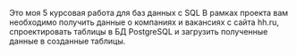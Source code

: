 Это моя 5 курсовая работа для баз данных с SQL
В рамках проекта вам необходимо получить данные о компаниях и 
вакансиях с сайта hh.ru, спроектировать таблицы в БД PostgreSQL и 
загрузить полученные данные в созданные таблицы.